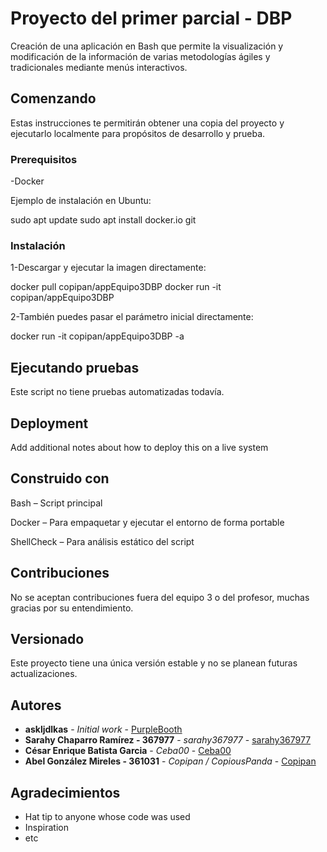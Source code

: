 # Proyecto del primer parcial - DBP

Creación de una aplicación en Bash que permite la visualización y modificación de la información de varias metodologías ágiles y tradicionales mediante menús interactivos.

## Comenzando

Estas instrucciones te permitirán obtener una copia del proyecto y ejecutarlo localmente para propósitos de desarrollo y prueba.

### Prerequisitos

-Docker

Ejemplo de instalación en Ubuntu:

sudo apt update
sudo apt install docker.io git


### Instalación

1-Descargar y ejecutar la imagen directamente:

docker pull copipan/appEquipo3DBP
docker run -it copipan/appEquipo3DBP

2-También puedes pasar el parámetro inicial directamente:

docker run -it copipan/appEquipo3DBP -a


## Ejecutando pruebas

Este script no tiene pruebas automatizadas todavía. 


## Deployment

Add additional notes about how to deploy this on a live system

## Construido con

Bash – Script principal

Docker – Para empaquetar y ejecutar el entorno de forma portable

ShellCheck – Para análisis estático del script

## Contribuciones

No se aceptan contribuciones fuera del equipo 3 o del profesor, muchas gracias por su entendimiento.

## Versionado

Este proyecto tiene una única versión estable y no se planean futuras actualizaciones.

## Autores

* **askljdlkas** - *Initial work* - [PurpleBooth](https://github.com/PurpleBooth)
* **Sarahy Chaparro Ramírez - 367977** - *sarahy367977* - [sarahy367977](https://github.com/sarahy367977)
* **César Enrique Batista Garcia** - *Ceba00* - [Ceba00](https://github.com/Ceba00)
* **Abel González Mireles - 361031** - *Copipan / CopiousPanda* - [Copipan](https://github.com/Copipan)

## Agradecimientos

* Hat tip to anyone whose code was used
* Inspiration
* etc


